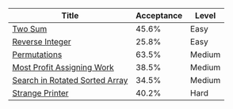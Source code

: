 | Title                                                                                          | Acceptance   | Level   |
|------------------------------------------------------------------------------------------------|--------------|---------|
| [Two Sum](https://leetcode.com/problems/two-sum)                                               | 45.6%        | Easy    |
| [Reverse Integer](https://leetcode.com/problems/reverse-integer)                               | 25.8%        | Easy    |
| [Permutations](https://leetcode.com/problems/permutations)                                     | 63.5%        | Medium  |
| [Most Profit Assigning Work](https://leetcode.com/problems/most-profit-assigning-work)         | 38.5%        | Medium  |
| [Search in Rotated Sorted Array](https://leetcode.com/problems/search-in-rotated-sorted-array) | 34.5%        | Medium  |
| [Strange Printer](https://leetcode.com/problems/strange-printer)                               | 40.2%        | Hard    |